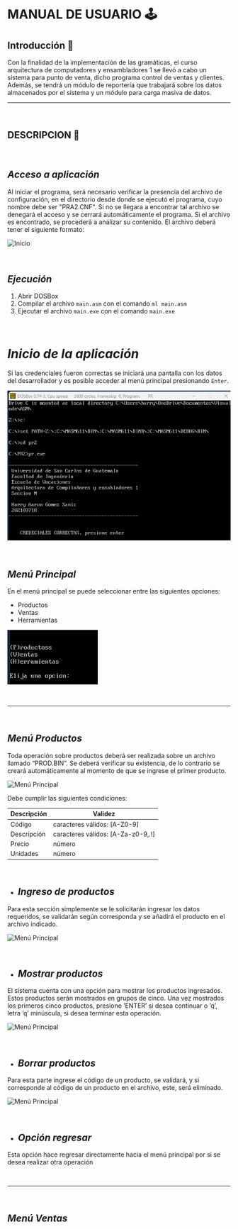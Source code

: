 # MANUAL DE USUARIO 🕹️

## Introducción 📑
Con la finalidad de la implementación de las gramáticas, el curso arquitectura de computadores y ensambladores 1 se llevó a cabo un sistema para punto de venta, dicho programa control de ventas y clientes. Además, se tendrá un módulo de reportería que trabajará sobre los datos almacenados por el sistema y un módulo para carga masiva de datos.
___

<br>

## DESCRIPCION 📄

<br>

## *Acceso a aplicación*
Al iniciar el programa, será necesario verificar la presencia del archivo de configuración, en el directorio desde donde se ejecutó el programa, cuyo nombre debe ser "PRA2.CNF". Si no se llegara a encontrar tal archivo se denegará el acceso y se cerrará automáticamente el programa. Si el archivo es encontrado, se procederá a analizar su contenido. El archivo deberá tener el siguiente formato:

![Inicio](./images/credenciales.png)

<br>

## *Ejecución*
1. Abrir DOSBox
2. Compilar el archivo `main.asm` con el comando `ml main.asm`
3. Ejecutar el archivo `main.exe` con el comando `main.exe`

<br>

# *Inicio de la aplicación*
Si las credenciales fueron correctas se iniciará una pantalla con los datos del desarrollador y es posible acceder al menú principal presionando `Enter`.

![Inicio](./images/Inicio.png)

<br>

## *Menú Principal*
En el menú principal se puede seleccionar entre las siguientes opciones:
- Productos
- Ventas
- Herramientas

![Menú Principal](./images/MenuPrincipal.png)

<br>

___

<br>

## *Menú Productos*
Toda operación sobre productos deberá ser realizada sobre un archivo llamado “PROD.BIN”. Se deberá verificar su existencia, de lo contrario se creará automáticamente al momento de que se ingrese el primer producto.

![Menú Principal](./images/menu_prod.png)

Debe cumplir las siguientes condiciones:

| Descripción |           Validez        |
| ------  | ------ |
| Código      | caracteres válidos: [A-Z0-9] |
| Descripción | caracteres válidos: [A-Za-z0-9,.!] |  
| Precio      | número |
| Unidades    | número |  

<br>

* ## *Ingreso de productos*
Para esta sección simplemente se le solicitarán ingresar los datos requeridos, se validarán según corresponda y se añadirá el producto en el archivo indicado. 

![Menú Principal](./images/ingresar_prod.png)

<br>

* ## *Mostrar productos*
El sistema cuenta con una opción para mostrar los productos ingresados. Estos productos serán mostrados en grupos de cinco. Una vez mostrados los primeros cinco productos, presione ’ENTER’ si desea continuar o ’q’, letra ’q’ minúscula, si desea terminar esta operación.

![Menú Principal](./images/mostrar_prod.png)


<br>

* ## *Borrar productos*
Para esta parte ingrese el código de un producto, se validará, y si corresponde al código de un producto en el archivo, este, será eliminado.

![Menú Principal](./images/borrar_prod.png)


<br>

* ## *Opción regresar*
Esta opción hace regresar directamente hacia el menú principal por si se desea realizar otra operación

<br>

___

<br>

## *Menú Ventas*

